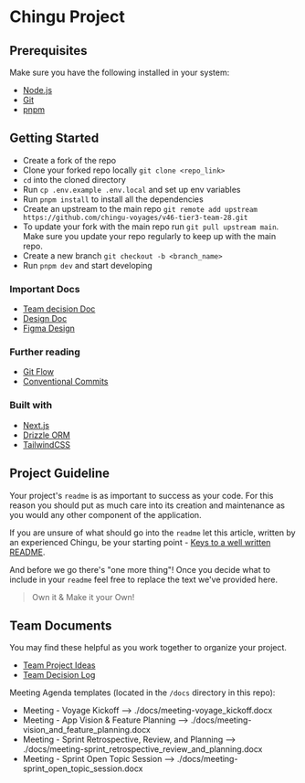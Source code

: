 # Chingu Project

## Prerequisites

Make sure you have the following installed in your system:

- [Node.js](https://nodejs.dev/en/)
- [Git](https://git-scm.com/)
- [pnpm](https://pnpm.io/)

## Getting Started

- Create a fork of the repo
- Clone your forked repo locally `git clone <repo_link>`
- `cd` into the cloned directory
- Run `cp .env.example .env.local` and set up env variables
- Run `pnpm install` to install all the dependencies
- Create an upstream to the main repo `git remote add upstream https://github.com/chingu-voyages/v46-tier3-team-28.git`
- To update your fork with the main repo run `git pull upstream main`. Make sure you update your repo regularly to keep up with the main repo.
- Create a new branch `git checkout -b <branch_name>`
- Run `pnpm dev` and start developing

### Important Docs
- [Team decision Doc](https://docs.google.com/document/d/1QNtzHH0htso4upREefDTsfoanQfa5khGg5nX3uvCidU/edit)
- [Design Doc](https://app.eraser.io/workspace/y108M6uSFX3iSYVQMbHR?origin=share)
- [Figma Design](https://www.figma.com/file/GYwdok5q0bYfncDwNAVxm8/Chingu-Team-28?type=design&node-id=0-1&mode=design)
### Further reading

- [Git Flow](https://www.tomasbeuzen.com/post/git-fork-branch-pull/)
- [Conventional Commits](https://www.conventionalcommits.org/en/v1.0.0/#summary)

### Built with

- [Next.js](https://nextjs.org/)
- [Drizzle ORM](https://orm.drizzle.team/)
- [TailwindCSS](https://tailwindcss.com/)
## Project Guideline

Your project's `readme` is as important to success as your code. For
this reason you should put as much care into its creation and maintenance
as you would any other component of the application.

If you are unsure of what should go into the `readme` let this article,
written by an experienced Chingu, be your starting point -
[Keys to a well written README](https://tinyurl.com/yk3wubft).

And before we go there's "one more thing"! Once you decide what to include
in your `readme` feel free to replace the text we've provided here.

> Own it & Make it your Own!

## Team Documents

You may find these helpful as you work together to organize your project.

- [Team Project Ideas](./docs/team_project_ideas.md)
- [Team Decision Log](./docs/team_decision_log.md)

Meeting Agenda templates (located in the `/docs` directory in this repo):

- Meeting - Voyage Kickoff --> ./docs/meeting-voyage_kickoff.docx
- Meeting - App Vision & Feature Planning --> ./docs/meeting-vision_and_feature_planning.docx
- Meeting - Sprint Retrospective, Review, and Planning --> ./docs/meeting-sprint_retrospective_review_and_planning.docx
- Meeting - Sprint Open Topic Session --> ./docs/meeting-sprint_open_topic_session.docx
